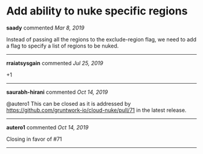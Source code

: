 # Add ability to nuke specific regions

**saady** commented *Mar 8, 2019*

Instead of passing all the regions to the exclude-region flag, we need to add a flag to specify a list of regions to be nuked.
<br />
***


**rraiatsysgain** commented *Jul 25, 2019*

+1
***

**saurabh-hirani** commented *Oct 14, 2019*

@autero1 This can be closed as it is addressed by https://github.com/gruntwork-io/cloud-nuke/pull/71 in the latest release. 
***

**autero1** commented *Oct 14, 2019*

Closing in favor of #71 
***

